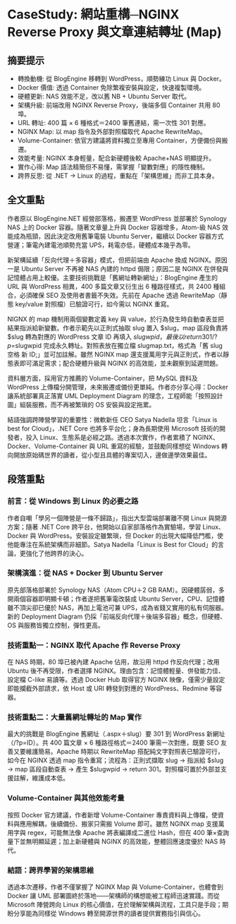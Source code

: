 # CaseStudy: 網站重構─NGINX Reverse Proxy 與文章連結轉址 (Map)

## 摘要提示
- 轉換動機: 從 BlogEngine 移轉到 WordPress，順勢練功 Linux 與 Docker。
- Docker 價值: 透過 Container 免除繁複安裝與設定，快速複製環境。
- 硬體更新: NAS 效能不足，改以舊 NB + Ubuntu Server 取代。
- 架構升級: 前端改用 NGINX Reverse Proxy，後端多個 Container 共用 80 埠。
- URL 轉址: 400 篇 × 6 種格式＝2400 筆舊連結，需一次性 301 對應。
- NGINX Map: 以 map 指令及外部對照檔取代 Apache RewriteMap。
- Volume-Container: 依官方建議將資料獨立至專用 Container，方便備份與搬遷。
- 效能考量: NGINX 本身輕量，配合新硬體後較 Apache+NAS 明顯提升。
- 實作心得: Map 語法精簡但不易懂，需掌握「變數對應」的隱性機制。
- 跨界反思: 從 .NET → Linux 的過程，重點在「架構思維」而非工具本身。

## 全文重點
作者原以 BlogEngine.NET 經營部落格，搬遷至 WordPress 並部署於 Synology NAS 上的 Docker 容器。隨著文章量上升與 Docker 容器增多，Atom-級 NAS 效能成為瓶頸，因此決定改用舊筆電裝 Ubuntu Server，繼續以 Docker 容器方式營運；筆電內建電池順勢充當 UPS，耗電亦低，硬體成本幾乎為零。

新架構延續「反向代理＋多容器」模式，但把前端由 Apache 換成 NGINX。原因一是 Ubuntu Server 不再被 NAS 內建的 httpd 侷限；原因二是 NGINX 在併發與記憶體占用上較優。主要技術挑戰是「舊網址轉新網址」：BlogEngine 產生的 URL 與 WordPress 相異，400 多篇文章又衍生出 6 種路徑樣式，共 2400 種組合，必須確保 SEO 及使用者書籤不失效。先前在 Apache 透過 RewriteMap（靜態 key/value 對照檔）已驗證可行，如今需以 NGINX 重寫。

NIGNX 的 map 機制用兩個變數定義 key 與 value，於行為發生時自動查表並把結果指派給新變數。作者示範先以正則式抽取 slug 置入 $slug，map 區段負責將 $slug 轉為對應的 WordPress 文章 ID 再填入 $slugwpid，最後以 return 301 /?p=$slugwpid 完成永久轉址。對照表放在獨立檔 slugmap.txt，格式為「舊 slug 空格 新 ID;」並可加註解。雖然 NGINX map 還支援萬用字元與正則式，作者以靜態表即可滿足需求；配合硬體升級與 NGINX 的高效能，並未觀察到延遲問題。

資料層方面，採用官方推薦的 Volume-Container，把 MySQL 資料及 WordPress 上傳檔分開管理，未來搬遷或備份更單純。作者亦分享心得：Docker 讓系統部署真正落實 UML Deployment Diagram 的理念，工程師能「按照設計圖」組裝服務，而不再被繁瑣的 OS 安裝與設定拖累。

結語強調跨陣營學習的重要性：微軟新任 CEO Satya Nadella 坦言「Linux is best for Cloud」，.NET Core 也將多平台化；身為長期使用 Microsoft 技術的開發者，投入 Linux、生態系是必經之路。透過本次實作，作者累積了 NGINX、Docker、Volume-Container 與 URL 重寫的經驗，並鼓勵同樣想從 Windows 轉向開放原始碼世界的讀者，從小型且具體的專案切入，邊做邊學效果最佳。

## 段落重點
### 前言：從 Windows 到 Linux 的必要之路
作者自嘲「學另一個陣營是一條不歸路」，指出大型雲端部署離不開 Linux 與開源方案；隨著 .NET Core 跨平台，他開始以自家部落格作為實驗場，學習 Linux、Docker 與 WordPress。安裝設定雖繁瑣，但 Docker 的出現大幅降低門檻，使他能專注在系統架構而非細節。Satya Nadella「Linux is Best for Cloud」的言論，更強化了他跨界的決心。

### 架構演進：從 NAS + Docker 到 Ubuntu Server
原先部落格部署於 Synology NAS（Atom CPU＋2 GB RAM）。因硬體孱弱，多開兩個容器即明顯卡頓；作者遂把舊筆電改裝成 Ubuntu Server，CPU、記憶體雖不頂尖卻已優於 NAS，再加上電池可兼 UPS，成為省錢又實用的私有伺服器。新的 Deployment Diagram 仍採「前端反向代理＋後端多容器」概念，但硬體、OS 與服務皆獨立控制，彈性更高。

### 技術重點一：NGINX 取代 Apache 作 Reverse Proxy
在 NAS 時期，80 埠已被內建 Apache 佔用，故沿用 httpd 作反向代理；改用 Ubuntu 後不再受限，作者選擇 NGINX。理由包含：記憶體輕量、併發能力佳、設定檔 C-like 易讀等。透過 Docker Hub 取得官方 NGINX 映像，僅需少量設定即能攔截外部請求，依 Host 或 URI 轉發到對應的 WordPress、Redmine 等容器。

### 技術重點二：大量舊網址轉址的 Map 實作
最大的挑戰是 BlogEngine 舊網址（.aspx＋slug）要 301 到 WordPress 新網址（/?p=ID）。共 400 篇文章 × 6 種路徑格式＝2400 筆需一次對應，既要 SEO 友善又要維護簡易。Apache 時期以 RewriteMap 搭配純文字對照表已驗證可行，如今在 NGINX 透過 map 指令重寫；流程為：正則式擷取 slug → 指派給 $slug → map 區段自動查表 → 產生 $slugwpid → return 301。對照檔可置於外部並支援註解，維護成本低。

### Volume-Container 與其他效能考量
按照 Docker 官方建議，作者新增 Volume-Container 專責資料與上傳檔，使資料與應用解耦，後續備份、搬家只需搬 Volume 即可。雖然 NGINX map 支援萬用字與 regex，可能無法像 Apache 將表編譯成二進位 Hash，但在 400 筆×查詢量下並無明顯延遲；加上新硬體與 NGINX 的高效能，整體回應速度優於 NAS 時代。

### 結語：跨界學習的架構思維
透過本次遷移，作者不僅掌握了 NGINX Map 與 Volume-Container，也體會到 Docker 讓 UML 部署圖終於落地——架構師的構想能被工程師迅速實踐。而從 Microsoft 陣營跨向 Linux 的核心價值，在於理解架構與流程，工具只是手段；期盼分享能為同樣從 Windows 轉至開源世界的讀者提供實務指引與信心。
